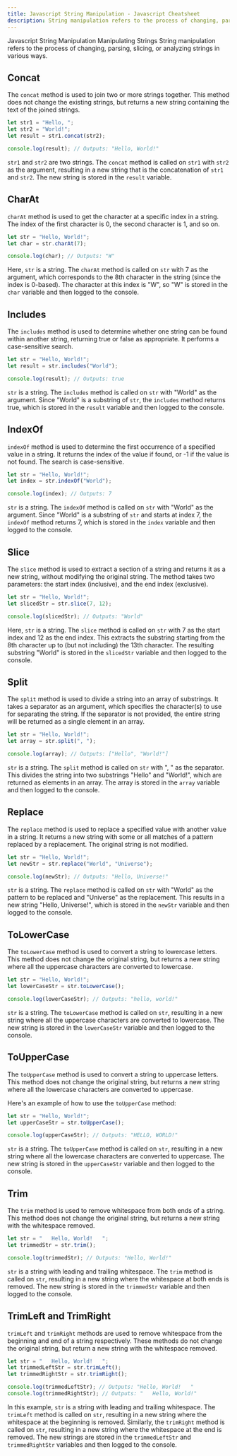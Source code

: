 ```yaml
---
title: Javascript String Manipulation - Javascript Cheatsheet
description: String manipulation refers to the process of changing, parsing, slicing, or analyzing strings in various ways.
---
```


<base-title :title="frontmatter.title" :description="frontmatter.description">
Javascript String Manipulation
</base-title>

<base-disclaimer>
  <base-disclaimer-title>
    Manipulating Strings
  </base-disclaimer-title>
  <base-disclaimer-content>
    String manipulation refers to the process of changing, parsing, slicing, or analyzing strings in various ways.
  </base-disclaimer-content>
</base-disclaimer>

## Concat

The `concat` method is used to join two or more strings together. This method does not change the existing strings, but returns a new string containing the text of the joined strings.

```javascript
let str1 = "Hello, ";
let str2 = "World!";
let result = str1.concat(str2);

console.log(result); // Outputs: "Hello, World!"
```

`str1` and `str2` are two strings. The `concat` method is called on `str1` with `str2` as the argument, resulting in a new string that is the concatenation of `str1` and `str2`. The new string is stored in the `result` variable.

## CharAt

`charAt` method is used to get the character at a specific index in a string. The index of the first character is 0, the second character is 1, and so on.

```javascript
let str = "Hello, World!";
let char = str.charAt(7);

console.log(char); // Outputs: "W"
```

Here, `str` is a string. The `charAt` method is called on `str` with 7 as the argument, which corresponds to the 8th character in the string (since the index is 0-based). The character at this index is "W", so "W" is stored in the `char` variable and then logged to the console.

## Includes

The `includes` method is used to determine whether one string can be found within another string, returning true or false as appropriate. It performs a case-sensitive search.

```javascript
let str = "Hello, World!";
let result = str.includes("World");

console.log(result); // Outputs: true
```

`str` is a string. The `includes` method is called on `str` with "World" as the argument. Since "World" is a substring of `str`, the `includes` method returns true, which is stored in the `result` variable and then logged to the console.

## IndexOf

`indexOf` method is used to determine the first occurrence of a specified value in a string. It returns the index of the value if found, or -1 if the value is not found. The search is case-sensitive.

```javascript
let str = "Hello, World!";
let index = str.indexOf("World");

console.log(index); // Outputs: 7
```

`str` is a string. The `indexOf` method is called on `str` with "World" as the argument. Since "World" is a substring of `str` and starts at index 7, the `indexOf` method returns 7, which is stored in the `index` variable and then logged to the console.

## Slice

The `slice` method is used to extract a section of a string and returns it as a new string, without modifying the original string. The method takes two parameters: the start index (inclusive), and the end index (exclusive).

```javascript
let str = "Hello, World!";
let slicedStr = str.slice(7, 12);

console.log(slicedStr); // Outputs: "World"
```

Here, `str` is a string. The `slice` method is called on `str` with 7 as the start index and 12 as the end index. This extracts the substring starting from the 8th character up to (but not including) the 13th character. The resulting substring "World" is stored in the `slicedStr` variable and then logged to the console.

## Split

The `split` method is used to divide a string into an array of substrings. It takes a separator as an argument, which specifies the character(s) to use for separating the string. If the separator is not provided, the entire string will be returned as a single element in an array.

```javascript
let str = "Hello, World!";
let array = str.split(", ");

console.log(array); // Outputs: ["Hello", "World!"]
```

`str` is a string. The `split` method is called on `str` with ", " as the separator. This divides the string into two substrings "Hello" and "World!", which are returned as elements in an array. The array is stored in the `array` variable and then logged to the console.

## Replace

The `replace` method is used to replace a specified value with another value in a string. It returns a new string with some or all matches of a pattern replaced by a replacement. The original string is not modified.

```javascript
let str = "Hello, World!";
let newStr = str.replace("World", "Universe");

console.log(newStr); // Outputs: "Hello, Universe!"
```

`str` is a string. The `replace` method is called on `str` with "World" as the pattern to be replaced and "Universe" as the replacement. This results in a new string "Hello, Universe!", which is stored in the `newStr` variable and then logged to the console.

## ToLowerCase

The `toLowerCase` method is used to convert a string to lowercase letters. This method does not change the original string, but returns a new string where all the uppercase characters are converted to lowercase.

```javascript
let str = "Hello, World!";
let lowerCaseStr = str.toLowerCase();

console.log(lowerCaseStr); // Outputs: "hello, world!"
```

`str` is a string. The `toLowerCase` method is called on `str`, resulting in a new string where all the uppercase characters are converted to lowercase. The new string is stored in the `lowerCaseStr` variable and then logged to the console.

## ToUpperCase

The `toUpperCase` method is used to convert a string to uppercase letters. This method does not change the original string, but returns a new string where all the lowercase characters are converted to uppercase.

Here's an example of how to use the `toUpperCase` method:

```javascript
let str = "Hello, World!";
let upperCaseStr = str.toUpperCase();

console.log(upperCaseStr); // Outputs: "HELLO, WORLD!"
```

`str` is a string. The `toUpperCase` method is called on `str`, resulting in a new string where all the lowercase characters are converted to uppercase. The new string is stored in the `upperCaseStr` variable and then logged to the console.

## Trim

The `trim` method is used to remove whitespace from both ends of a string. This method does not change the original string, but returns a new string with the whitespace removed.

```javascript
let str = "   Hello, World!   ";
let trimmedStr = str.trim();

console.log(trimmedStr); // Outputs: "Hello, World!"
```

`str` is a string with leading and trailing whitespace. The `trim` method is called on `str`, resulting in a new string where the whitespace at both ends is removed. The new string is stored in the `trimmedStr` variable and then logged to the console.

## TrimLeft and TrimRight

`trimLeft` and `trimRight` methods are used to remove whitespace from the beginning and end of a string respectively. These methods do not change the original string, but return a new string with the whitespace removed.

```javascript
let str = "   Hello, World!   ";
let trimmedLeftStr = str.trimLeft();
let trimmedRightStr = str.trimRight();

console.log(trimmedLeftStr); // Outputs: "Hello, World!   "
console.log(trimmedRightStr); // Outputs: "   Hello, World!"
```

In this example, `str` is a string with leading and trailing whitespace. The `trimLeft` method is called on `str`, resulting in a new string where the whitespace at the beginning is removed. Similarly, the `trimRight` method is called on `str`, resulting in a new string where the whitespace at the end is removed. The new strings are stored in the `trimmedLeftStr` and `trimmedRightStr` variables and then logged to the console.
